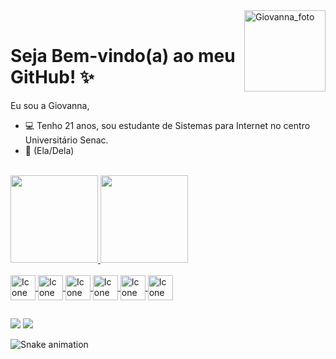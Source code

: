 
<div>
  <img align="right" alt="Giovanna_foto" height="130"; src="https://cdn.discordapp.com/attachments/1052258391160000596/1052336700849930280/imagem.png">
</div><br>  
<h1>Seja Bem-vindo(a) ao meu GitHub! ✨</h1>

Eu sou a Giovanna, 
- 💻 Tenho 21 anos, sou estudante de Sistemas para Internet no centro Universitário Senac. 
- 🌻 (Ela/Dela)

<div><br>
  <a href="https://github.com/GiovannaCstr">
  <img height="140em" src="https://github-readme-stats.vercel.app/api?username=GiovannaCstr&show_icons=true&theme=nightowl"/>
  <img height="140em" src="https://github-readme-stats.vercel.app/api/top-langs/?username=GiovannaCstr&layout=compact&theme=nightowl"/>
</div>
<div style="display: inline_block"><br>
  <img align="center" alt="Icone html" height="40" width="40" src="https://cdn.jsdelivr.net/gh/devicons/devicon/icons/html5/html5-original.svg">
  <img align="center" alt="Icone css" height="40" width="40" src="https://cdn.jsdelivr.net/gh/devicons/devicon/icons/css3/css3-original.svg">
  <img align="center" alt="Icone Sass" height="40" width="40" src="https://cdn.jsdelivr.net/gh/devicons/devicon/icons/sass/sass-original.svg">
  <img align="center" alt="Icone Javascript" height="40" width="40" src="https://cdn.jsdelivr.net/gh/devicons/devicon/icons/javascript/javascript-original.svg">
  <img align="center" alt="Icone Typescript" height="40" width="40" src="https://cdn.jsdelivr.net/gh/devicons/devicon/icons/typescript/typescript-plain.svg" />      
  <img align="center" alt="Icone React" height="40" width="40" src="https://cdn.jsdelivr.net/gh/devicons/devicon/icons/react/react-original.svg" />
          
</div>

##

<div>  
  <a href = "mailto:gpereirac2001@gmail.com"><img src="https://img.shields.io/badge/Gmail-D14836?style=for-the-badge&logo=gmail&logoColor=white"></a>
  <a href="https://www.linkedin.com/in/giovannapcastro/" target="_blank"><img src="https://img.shields.io/badge/LinkedIn-0077B5?style=for-the-badge&logo=linkedin&logoColor=white"></a>
</div>

 ![Snake animation](https://github.com/GiovannaCstr/GiovannaCstr/blob/output/github-contribution-grid-snake.svg)
